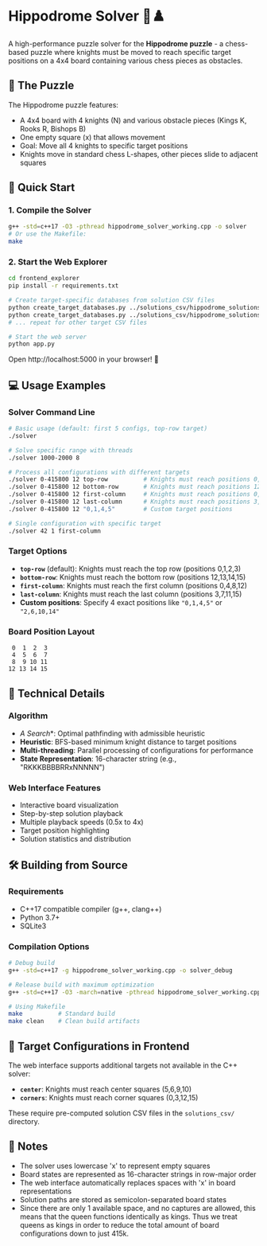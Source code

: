 # Hippodrome Solver 🏇♟️

A high-performance puzzle solver for the **Hippodrome puzzle** - a chess-based puzzle where knights must be moved to reach specific target positions on a 4x4 board containing various chess pieces as obstacles.

## 🧩 The Puzzle

The Hippodrome puzzle features:
- A 4x4 board with 4 knights (N) and various obstacle pieces (Kings K, Rooks R, Bishops B)
- One empty square (x) that allows movement
- Goal: Move all 4 knights to specific target positions
- Knights move in standard chess L-shapes, other pieces slide to adjacent squares

## 🚀 Quick Start

### 1. **Compile the Solver**
```bash
g++ -std=c++17 -O3 -pthread hippodrome_solver_working.cpp -o solver
# Or use the Makefile:
make
```
### 2. **Start the Web Explorer**
```bash
cd frontend_explorer
pip install -r requirements.txt

# Create target-specific databases from solution CSV files
python create_target_databases.py ../solutions_csv/hippodrome_solutions_og.csv
python create_target_databases.py ../solutions_csv/hippodrome_solutions_first_column.csv
# ... repeat for other target CSV files

# Start the web server
python app.py
```

Open http://localhost:5000 in your browser! 🎉

## 💻 Usage Examples

### **Solver Command Line**
```bash
# Basic usage (default: first 5 configs, top-row target)
./solver

# Solve specific range with threads
./solver 1000-2000 8

# Process all configurations with different targets
./solver 0-415800 12 top-row          # Knights must reach positions 0,1,2,3
./solver 0-415800 12 bottom-row       # Knights must reach positions 12,13,14,15
./solver 0-415800 12 first-column     # Knights must reach positions 0,4,8,12
./solver 0-415800 12 last-column      # Knights must reach positions 3,7,11,15
./solver 0-415800 12 "0,1,4,5"        # Custom target positions

# Single configuration with specific target
./solver 42 1 first-column
```

### **Target Options**
- **`top-row`** (default): Knights must reach the top row (positions 0,1,2,3)
- **`bottom-row`**: Knights must reach the bottom row (positions 12,13,14,15) 
- **`first-column`**: Knights must reach the first column (positions 0,4,8,12)
- **`last-column`**: Knights must reach the last column (positions 3,7,11,15)
- **Custom positions**: Specify 4 exact positions like `"0,1,4,5"` or `"2,6,10,14"`

### **Board Position Layout**
```
 0  1  2  3
 4  5  6  7
 8  9 10 11
12 13 14 15
```

## 🔧 Technical Details

### Algorithm
- **A* Search**: Optimal pathfinding with admissible heuristic
- **Heuristic**: BFS-based minimum knight distance to target positions
- **Multi-threading**: Parallel processing of configurations for performance
- **State Representation**: 16-character string (e.g., "RKKKBBBBRRxNNNNN")

### Web Interface Features
- Interactive board visualization
- Step-by-step solution playback
- Multiple playback speeds (0.5x to 4x)
- Target position highlighting
- Solution statistics and distribution

## 🛠️ Building from Source

### Requirements
- C++17 compatible compiler (g++, clang++)
- Python 3.7+
- SQLite3

### Compilation Options
```bash
# Debug build
g++ -std=c++17 -g hippodrome_solver_working.cpp -o solver_debug

# Release build with maximum optimization
g++ -std=c++17 -O3 -march=native -pthread hippodrome_solver_working.cpp -o solver

# Using Makefile
make          # Standard build
make clean    # Clean build artifacts
```

## 🎯 Target Configurations in Frontend

The web interface supports additional targets not available in the C++ solver:
- **`center`**: Knights must reach center squares (5,6,9,10)
- **`corners`**: Knights must reach corner squares (0,3,12,15)

These require pre-computed solution CSV files in the `solutions_csv/` directory.

## 📝 Notes

- The solver uses lowercase 'x' to represent empty squares
- Board states are represented as 16-character strings in row-major order
- The web interface automatically replaces spaces with 'x' in board representations
- Solution paths are stored as semicolon-separated board states
- Since there are only 1 available space, and no captures are allowed, this means that the queen functions identically as kings. Thus we treat queens as kings in order to reduce the total amount of board configurations down to just 415k.

